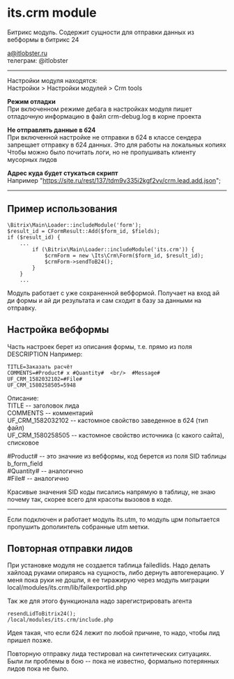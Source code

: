 # its.crm module  
Битрикс модуль. Содержит сущности для отправки данных из вебформы в битрикс 24

a@itlobster.ru  
телеграм: @itlobster



---
Настройки модуля находятся:  
Настройки > Настройки модулей > Crm tools

**Режим отладки**  
При включенном режиме дебага в настройках модуля пишет
отладочную информацию в файл crm-debug.log в корне проекта

**Не отправлять данные в б24**  
При включенной настройке не отправки в б24 в классе сендера
запрещает отправку в б24 данных. Это для работы на локальных копиях
Чтобы можно было почитать логи, но не пропушивать клиенту мусорных лидов

**Адрес куда будет стукаться скрипт**  
Например
"https://site.ru/rest/137/tdm9v335i2kgf2vv/crm.lead.add.json";

---

## Пример использования

```
\Bitrix\Main\Loader::includeModule('form');
$result_id = CFormResult::Add($form_id, $fields);
if ($result_id) {
	...
		if (\Bitrix\Main\Loader::includeModule('its.crm')) {
			$crmForm = new \Its\Crm\Form($form_id, $result_id);
			$crmForm->sendToB24();
		}
	}
	...
```

Модуль работает с уже сохраненной вебформой. Получает на вход ай ди формы
и ай ди результата и сам сходит в базу за данными на отправку.

## Настройка вебформы
Часть настроек берет из описания формы, т.е. прямо из поля DESCRIPTION
Например:

```
TITLE=Заказать расчёт
COMMENTS=#Product# x #Quantity#  <br/>  #Message#
UF_CRM_1582032102=#File#
UF_CRM_1580258505=5948
```

Описание:  
TITLE -- заголовок лида  
COMMENTS -- комментарий  
UF_CRM_1582032102 -- кастомное свойство заведенное в б24 (тип файл)  
UF_CRM_1580258505 -- кастомное свойство источника (с какого сайта), списковое  


#Product# -- это значние из вебформы, код берется из поля SID таблицы  b_form_field   
#Quantity# -- аналогично  
#File# -- аналогично  

Красивые значения SID коды писались напрямую в таблицу, не знаю почему так,
скорее всего для красоты вызовов в коде. 

---------
Если подключен и работает модуль its.utm, то модуль црм попытается пропушить дополинтель
собранные utm метки.


## Повторная отправки лидов
При установке модуля не создается таблица failedlids. Надо делать хайлоад руками
опираясь на сущность, либо дернуть автогенерацию. 
У меня пока руки не дошли, я ее тиражирую через модуль миграции  
local/modules/its.crm/lib/failexportlid.php

Так же для этого функционала надо зарегистрировать агента
```
resendLidToBitrix24();
/local/modules/its.crm/include.php
```

Идея такая, что если б24 лежит по любой причине, то надо, чтобы лид пришел позже.

Повторную отправку лида тестировал на синтетических ситуациях. 
Были ли проблемы в бою -- пока не известно, формально потерянных лидов пока не было.
